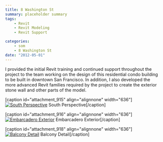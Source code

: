 ```yaml
---
title: 8 Washington St
summary: placeholder summary
tags:
    - Revit
    - Revit Modeling
    - Revit Support

categories:
    - som
    - 8 Washington St
date: "2012-05-01"
---
```


I provided the initial Revit training and continued support throughout the project to the team working on the design of this residential condo building to be built in downtown San Francisco. In addition, I also developed the more advanced Revit families required by the project to create the exterior stone wall and other parts of the model.

\[caption id="attachment_915" align="alignnone" width="636"\][![South Perspective](http://www.ericanastas.com/wp-content/uploads/2012/05/L9-South-Perspective-636x302.jpg "South Perspective")](L9-South-Perspective.jpg) South Perspective\[/caption\]

\[caption id="attachment_916" align="alignnone" width="636"\][![Embarcadero Exterior](http://www.ericanastas.com/wp-content/uploads/2012/05/embarcadero-side-636x437.jpg "Embarcadero Exterior")](embarcadero-side.jpg) Embarcadero Exterior\[/caption\]

\[caption id="attachment_918" align="alignnone" width="636"\][![Balcony Detail](http://www.ericanastas.com/wp-content/uploads/2012/05/balcony-636x543.jpg "Balcony Detail")](balcony.jpg) Balcony Detail\[/caption\]
